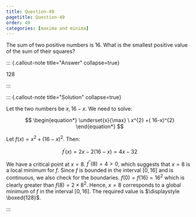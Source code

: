 ```yaml
---
title: Question-49
pagetitle: Question-49
order: 49
categories: [maxima and minima]
---
```


The sum of two positive numbers is $\displaystyle 16$. What is the smallest positive value of the sum of their squares?

::: {.callout-note title="Answer" collapse=true}

$128$

:::

::: {.callout-note title="Solution" collapse=true}

Let the two numbers be $\displaystyle x,16-x$. We need to solve:

$$
\begin{equation*}
\underset{x}{\max} \ x^{2} +( 16-x)^{2}
\end{equation*}
$$

Let $\displaystyle f( x) =x^{2} +( 16-x)^{2}$. Then:

$$
\begin{equation*}
f^{\prime }( x) =2x-2( 16-x) =4x-32
\end{equation*}
$$

We have a critical point at $\displaystyle x=8$. $\displaystyle f^{\prime \prime }( 8) =4 >0$, which suggests that $\displaystyle x=8$ is a local minimum for $\displaystyle f$. Since $\displaystyle f$ is bounded in the interval $\displaystyle [ 0,16]$ and is continuous, we also check for the boundaries. $\displaystyle f( 0) =f( 16) =16^{2}$ which is clearly greater than $\displaystyle f( 8) =2\times 8^{2}$. Hence, $\displaystyle x=8$ corresponds to a global minimum of $\displaystyle f$ in the interval $\displaystyle [ 0,16]$. The required value is $\displaystyle \boxed{128}$.

:::
